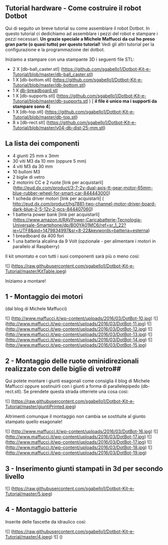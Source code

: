 ## Tutorial hardware - Come costruire il robot Dotbot ##


Qui di seguito un breve tutorial su come assemblare il robot Dotbot. In questo tutorial ci dedichiamo ad assemblare i pezzi del robot e stampare i pezzi necessari. **Un grazie speciale a Michele Maffucci da cui ho preso gran parte (o quasi tutto) per questo tutorial!** Vedi gli altri tutorial per la configurazione e la programmazione dei dotbot.

Iniziamo a stampare con una stampante 3D i seguenti file STL:
* 2 X [db-ball_caster.stl] (https://github.com/sgabello1/Dotbot-Kit-e-Tutorial/blob/master/db-ball_caster.stl)
* 1 X [db-bottom.stl] (https://github.com/sgabello1/Dotbot-Kit-e-Tutorial/blob/master/db-bottom.stl)
* 1 X [db-breadboard.stl](https://github.com/sgabello1/Dotbot-Kit-e-Tutorial/blob/master/db-breadboard.stl)
* 1 X [db-supports.stl] (https://github.com/sgabello1/Dotbot-Kit-e-Tutorial/blob/master/db-supports.stl ) [ **il file è unico ma i supporti da stampare sono 4**]
* 1 X [db-top.stl] (https://github.com/sgabello1/Dotbot-Kit-e-Tutorial/blob/master/db-top.stl)
* 8 x [db-rect.stl] (https://github.com/sgabello1/Dotbot-Kit-e-Tutorial/blob/master/v04-db-dist-25-mm.stl)

## La lista dei componenti ##
*  4 giunti 25 mm x 3mm
*  30 viti M3 da 10 mm (oppure 5 mm)
*  4 viti M3 da 30 mm
*  10 bulloni M3
*  2 biglie di vetro
*  2 motorini CC e  2 ruote [link per acquistarli] (http://eud.dx.com/product/3-7-2v-dual-axis-tt-gear-motor-65mm-blue-rubber-wheel-for-smart-car-844443000)
*  1 scheda driver motori [link per acquistarli] ( http://eud.dx.com/product/hg7881-two-channel-motor-driver-board-dark-blue-2-5-12v-2-pcs-844407060)
*  1 batteria power bank [link per acquistarli] (https://www.amazon.it/RAVPower-Caricabatterie-Tecnologia-Universale-Smartphone/dp/B00YA01MC6/ref=sr_1_22?ie=UTF8&qid=1479834997&sr=8-22&keywords=batteria+esterna) 
*  1 breadboard da 400 fori
*  1 una batteria alcalina da 9 Volt (opzionale - per alimentare i motori in parallelo al Raspberry)

Il kit smontato e con tutti i suoi componenti sarà più o meno così:

![] (https://raw.githubusercontent.com/sgabello1/Dotbot-Kit-e-Tutorial/master/KitTable.jpeg)

Iniziamo a montare!

## 1 - Montaggio dei motori

(dal blog di Michele Maffucci)


![] (http://www.maffucci.it/wp-content/uploads/2016/03/DotBot-10.jpg)
![] (http://www.maffucci.it/wp-content/uploads/2016/03/DotBot-11.jpg)
![] (http://www.maffucci.it/wp-content/uploads/2016/03/DotBot-12.jpg)
![] (http://www.maffucci.it/wp-content/uploads/2016/03/DotBot-13.jpg)
![] (http://www.maffucci.it/wp-content/uploads/2016/03/DotBot-14.jpg)
![] (http://www.maffucci.it/wp-content/uploads/2016/03/DotBot-15.jpg)

## 2 - Montaggio delle ruote ominidirezionali realizzate con delle biglie di vetro##

Qui potete montare i giunti esagonali come consiglia il blog di Michele Maffucci oppure sostinuirli con i giunti a forma di parallelepipedo (db-rect.stl). Se prendete questa strada otterrete una cosa così:

![] (https://raw.githubusercontent.com/sgabello1/Dotbot-Kit-e-Tutorial/master/giuntiPrinted.jpeg)

Altrimenti comunque il montaggio non cambia se sostituite al giunto stampato quello esagonale!

![] (http://www.maffucci.it/wp-content/uploads/2016/03/DotBot-16.jpg)
![] (http://www.maffucci.it/wp-content/uploads/2016/03/DotBot-17.jpg)
![] (http://www.maffucci.it/wp-content/uploads/2016/03/DotBot-17.jpg)
![] (http://www.maffucci.it/wp-content/uploads/2016/03/DotBot-18.jpg)
![] (http://www.maffucci.it/wp-content/uploads/2016/03/DotBot-19.jpg)

## 3 - Inserimento giunti stampati in 3d per secondo livello ##

![] (https://raw.githubusercontent.com/sgabello1/Dotbot-Kit-e-Tutorial/master/5.jpeg)

## 4 - Montaggio batterie ##

Inserite delle fascette da idraulico così:

![] (https://raw.githubusercontent.com/sgabello1/Dotbot-Kit-e-Tutorial/master/4.jpeg)
![] ()




